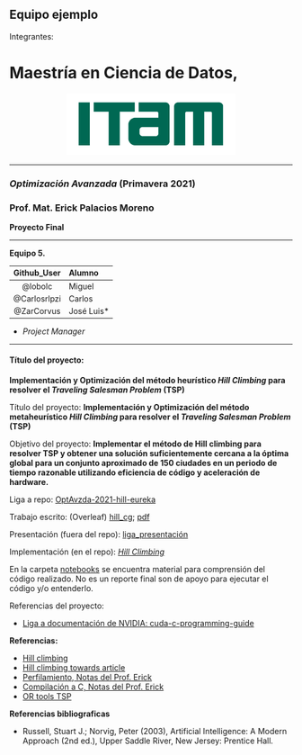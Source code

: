 ## Equipo ejemplo

Integrantes:

# Maestría en Ciencia de Datos,

<p align = "center">
    <img src="images/logo_itam.png" width="300" height="110" />

-------

### *Optimización Avanzada* (Primavera 2021)

### Prof. Mat. Erick Palacios Moreno

**Proyecto Final**

-------


**Equipo 5.**


| Github_User | Alumno |
|:---:|:---|
| @lobolc | Miguel |
| @Carlosrlpzi | Carlos |
| @ZarCorvus | José Luis* |

* _Project Manager_

-------


#### Título del proyecto:  

**Implementación y Optimización del método heurístico _Hill Climbing_ para resolver el _Traveling Salesman Problem_ (TSP)**

Título del proyecto: **Implementación y Optimización del método metaheurístico _Hill Climbing_ para resolver el _Traveling Salesman Problem_ (TSP)**

Objetivo del proyecto: **Implementar el método de Hill climbing para resolver TSP y obtener una solución suficientemente cercana a la óptima global para un conjunto aproximado de 150 ciudades en un periodo de tiempo razonable utilizando eficiencia de código y aceleración de hardware.**

Liga a repo: [OptAvzda-2021-hill-eureka](https://github.com/jlrzarcor/OptAvzda-2021-hill-eureka)


Trabajo escrito: (Overleaf) [hill_cg](https://www.overleaf.com/project/609f37d0e16e23034b3c1654);  [pdf](https://github.com/jlrzarcor/OptAvzda-2021-hill-eureka/tree/main/report)

Presentación (fuera del repo): [liga_presentación]()

Implementación (en el repo): [*Hill Climbing*](https://github.com/optimizacion-2-2021-1-gh-classroom/practica-2-segunda-parte-jlrzarcor/tree/main/src) 


En la carpeta [notebooks](notebooks) se encuentra material para comprensión del código realizado. No es un reporte final son de apoyo para ejecutar el código y/o entenderlo.

Referencias del proyecto:

* [Liga a documentación de NVIDIA: cuda-c-programming-guide](http://docs.nvidia.com/cuda/cuda-c-programming-guide/#axzz4cvQxAHMZ)

 **Referencias:**
* [Hill climbing](https://en.wikipedia.org/wiki/Hill_climbing)
* [Hill climbing towards article](https://towardsdatascience.com/how-to-implement-the-hill-climbing-algorithm-in-python-1c65c29469de)
* [Perfilamiento, Notas del Prof. Erick](https://itam-ds.github.io/analisis-numerico-computo-cientifico/V.optimizacion_de_codigo/5.2/Herramientas_de_lenguajes_y_del_SO_para_perfilamiento_e_implementaciones_de_BLAS.html)
* [Compilación a C, Notas del Prof. Erick](https://itam-ds.github.io/analisis-numerico-computo-cientifico/V.optimizacion_de_codigo/5.3/Compilacion_a_C.html)
* [OR tools TSP](https://developers.google.com/optimization/routing/tsp)

**Referencias bibliograficas**

* Russell, Stuart J.; Norvig, Peter (2003), Artificial Intelligence: A Modern Approach (2nd ed.), Upper Saddle River, New Jersey: Prentice Hall.

